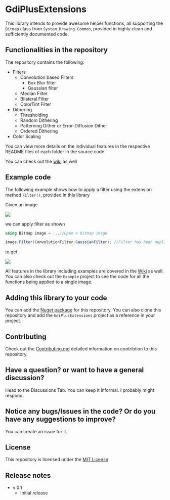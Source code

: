 # GdiPlusExtensions

This library intends to provide awesome helper functions, all supporting the `Bitmap` class from `System.Drawing.Common`, provided in highly clean and sufficiently documented code.

## Functionalities in the repository

The repository contains the following:

- Filters
	- Convolution based Filters
		- Box Blur filter
		- Gaussian filter
	- Median Filter
	- Bilateral Filter
	- ColorTint Filter
- Dithering
	- Thresholding
	- Random Dithering
	- Patterning Dither or Error-Diffusion Dither
	- Ordered Dithering
- Color Scaling

You can view more details on the individual features in the respective README files of each folder in the source code.

You can check out the [wiki](https://github.com/AzuxirenLeadGuy/GdiPlusExtension/wiki) as well

## Example code

The following example shows how to apply a filter using the extension method `Filter()`, provided in this library

Given an image 

![](https://raw.githubusercontent.com/wiki/AzuxirenLeadGuy/GdiPlusExtension/Images/x.jpg)

we can apply filter as shown

```cs
using Bitmap image = ...//Open a bitmap image

image.Filter(ConvolutionFilter.GaussianFilter); //Filter has been applied!
```

to get

![](https://raw.githubusercontent.com/wiki/AzuxirenLeadGuy/GdiPlusExtension/Images/FilteredImages/x-Gaussian_Blur_Filter.png)

All features in the library including examples are covered in the [Wiki](https://github.com/AzuxirenLeadGuy/GdiPlusExtension/wiki) as well. You can also check out the `Example` project to see the code for all the functions being applied to a single image.

## Adding this library to your code

You can add the [Nuget package](https://www.nuget.org/packages/Azuxiren.GdiPlusExtensions/) for this repository. You can also clone this repository and add the `GdiPlusExtensions` project as a reference in your project.


## Contributing

Check out the [Contributing.md](./CONTRIBUTING.md) detailed information on contribtion to this repository.

## Have a question? or want to have a general discussion?

Head to the Discussions Tab. You can keep it informal. I probably might respond.

## Notice any bugs/Issues in the code? Or do you have any suggestions to improve?

You can create an issue for it.

## License

This repository is licensed under the [MIT License](./LICENSE)

## Release notes

- v 0.1
	- Initial release
